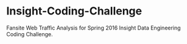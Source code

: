 # Insight-Coding-Challenge
Fansite Web Traffic Analysis for Spring 2016 Insight Data Engineering Coding Challenge.
